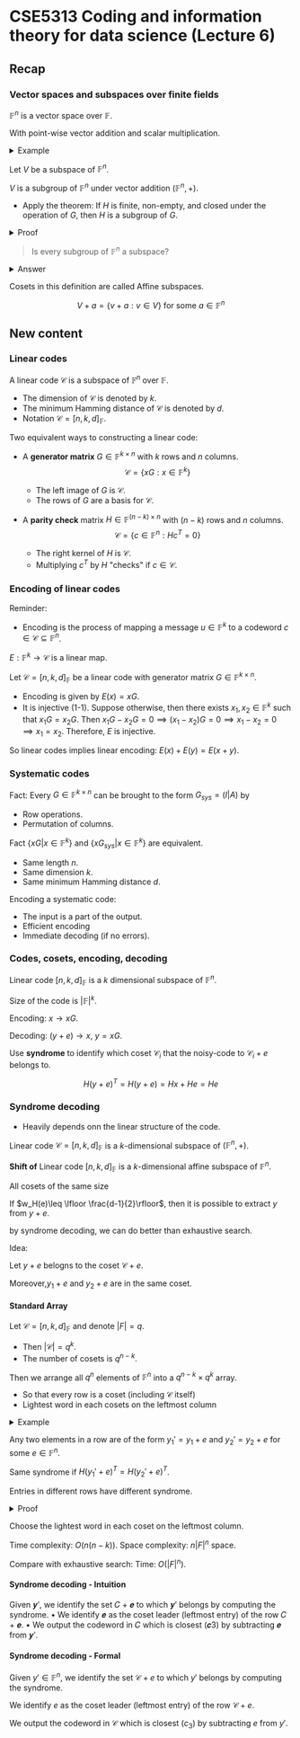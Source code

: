 # CSE5313 Coding and information theory for data science (Lecture 6)

## Recap

### Vector spaces and subspaces over finite fields

$\mathbb{F}^n$ is a vector space over $\mathbb{F}$.

With point-wise vector addition and scalar multiplication.

<details>
<summary>Example</summary>

$\mathbb{F}_2^4$ is a vector space over $\mathbb{F}_2$.

Let $v=\begin{pmatrix}
1 & 1 & 1 & 1
\end{pmatrix}$

Then $v$ is a vector in $\mathbb{F}_2^4$ that's "orthogonal" to itself.

$v\cdot v=1+1+1+1=4=0$ in $\mathbb{F}_2$.

In general field, the dual space and space may intersect non-trivially.

</details>

Let $V$ be a subspace of $\mathbb{F}^n$.

$V$ is a subgroup of $\mathbb{F}^n$ under vector addition $(\mathbb{F}^n,+)$.

- Apply the theorem: If $H$ is finite, non-empty, and closed under the operation of $G$, then $H$ is a subgroup of $G$.

<details>
<summary>Proof</summary>
Since $H\subseteq G$, $H$ is non-empty and closed under the operation of $G$ and finite, then $H\leq G$.

left to show:

Associativity: inherited from $G$.

Unit element: $0\in H$.

Consider $a\in H$, $a,a^2,a^3,\cdots$ are in $H$. Since $H$ is finite, there exists $i,j\in\mathbb{N}$ such that $a^i=a^j$.

Then $a^i=a^j\iff a^{i-j}=e\in H$.

Inverses: $a^{-1}\in H$.

Automatically holds for unit element traversing.

</details>

> Is every subgroup of $\mathbb{F}^n$ a subspace?

<details>
<summary>Answer</summary>
No.

Consider $F_4=\{0,1,x,x+1\}$ (field extension of $\mathbb{F}_2$ with $p(x)=x$).

$F_4^2=\{(a,b):a,b\in F_4\}$, $\{(0,0),(1,1)\}$ is a subgroup of $(F_4^2,+)$.

But the span of $F_4\{(1,1)\}$ is $\{(0,0),(1,1),(x,x),(x+1,x+1)\}\neq \{(0,0),(1,1)\}$, which is not a subspace of $F_4^2$.

</details>

Cosets in this definition are called Affine subspaces.

$$
V+a=\{v+a:v\in V\}\text{ for some }a\in \mathbb{F}^n
$$

## New content

### Linear codes

A linear code $\mathcal{C}$ is a subspace of $\mathbb{F}^n$ over $\mathbb{F}$.

- The dimension of $\mathcal{C}$ is denoted by $k$.
- The minimum Hamming distance of $\mathcal{C}$ is denoted by $d$.
- Notation $\mathcal{C}= [n,k,d]_{\mathbb{F}}$.

Two equivalent ways to constructing a linear code:

- A **generator matrix** $G\in \mathbb{F}^{k\times n}$ with $k$ rows and $n$ columns.
  $$
  \mathcal{C}=\{xG:x\in \mathbb{F}^k\}
  $$
  - The left image of $G$ is $\mathcal{C}$.
  - The rows of $G$ are a basis for $\mathcal{C}$.

- A **parity check** matrix $H\in \mathbb{F}^{(n-k)\times n}$ with $(n-k)$ rows and $n$ columns.
  $$
  \mathcal{C}=\{c\in \mathbb{F}^n:Hc^T=0\}
  $$
  - The right kernel of $H$ is $\mathcal{C}$.
  - Multiplying $c^T$ by $H$ "checks" if $c\in \mathcal{C}$.

### Encoding of linear codes

Reminder:

- Encoding is the process of mapping a message $u\in \mathbb{F}^k$ to a codeword $c\in \mathcal{C}\subseteq \mathbb{F}^n$.

$E: \mathbb{F}^k\to \mathcal{C}$ is a linear map.

Let $\mathcal{C}= [n,k,d]_{\mathbb{F}}$ be a linear code with generator matrix $G\in \mathbb{F}^{k\times n}$.

- Encoding is given by $E(x)=xG$.
- It is injective (1-1). Suppose otherwise, then there exists $x_1,x_2\in \mathbb{F}^k$ such that $x_1G=x_2G$. Then $x_1G-x_2G=0\implies (x_1-x_2)G=0\implies x_1-x_2=0\implies x_1=x_2$. Therefore, $E$ is injective.

So linear codes implies linear encoding: $E(x)+E(y)=E(x+y)$.

### Systematic codes

Fact: Every $G\in \mathbb{F}^{k\times n}$ can be brought to the form $G_{sys}=(I|A)$ by

- Row operations.
- Permutation of columns.

Fact $\{xG|x\in \mathbb{F}^k\}$ and $\{xG_{sys}|x\in \mathbb{F}^k\}$ are equivalent.

- Same length $n$.
- Same dimension $k$.
- Same minimum Hamming distance $d$.

Encoding a systematic code:

- The input is a part of the output.
- Efficient encoding
- Immediate decoding (if no errors).

### Codes, cosets, encoding, decoding

Linear code $[n,k,d]_{\mathbb{F}}$ is a $k$ dimensional subspace of $\mathbb{F}^n$.

Size of the code is $|\mathbb{F}|^k$.

Encoding: $x\to xG$.

Decoding: $(y+e)\to x$, $y=xG$.

Use **syndrome** to identify which coset $\mathcal{C}_i$ that the noisy-code to $\mathcal{C}_i+e$ belongs to.

$$
H(y+e)^T=H(y+e)=Hx+He=He
$$

### Syndrome decoding

- Heavily depends onn the linear structure of the code.

Linear code $\mathcal{C}= [n,k,d]_{\mathbb{F}}$ is a $k$-dimensional subspace of $(\mathbb{F}^n,+)$.

**Shift of** Linear code $[n,k,d]_{\mathbb{F}}$ is a $k$-dimensional affine subspace of $\mathbb{F}^n$.

All cosets of the same size

If $w_H(e)\leq \lfloor \frac{d-1}{2}\rfloor$, then it is possible to extract $y$ from $y+e$.

by syndrome decoding, we can do better than exhaustive search.

Idea:

Let $y+e$ belogns to the coset $\mathcal{C}+e$.

Moreover,$y_1+e$ and $y_2+e$ are in the same coset.

#### Standard Array

Let $\mathcal{C}= [n,k,d]_{\mathbb{F}}$ and denote $|F|=q$.

- Then $|\mathcal{C}|=q^k$.
- The number of cosets is $q^{n-k}$.

Then we arrange all $q^n$ elements of $\mathbb{F}^n$ into a $q^{n-k}\times q^k$ array.

- So that every row is a coset (including $\mathcal{C}$ itself)
- Lightest word in each cosets on the leftmost column

<details>
<summary>Example</summary>

Let $\mathbb{F}=\mathbb{Z}_2$ and $C=\{xG|x\in \mathbb{F}_2\}$

$$
G=\begin{pmatrix}
1 & 0 & 1 & 1 & 0\\
0 & 1 & 1 & 0 & 1
\end{pmatrix}
$$

So $\mathcal{C}=\{00000,10110,01011,11101\}$.

Then $G=[5,2,3]_2$.

The standard array is:

First row is $\mathcal{C}$.

Second row is $\mathcal{C}+(00001)$,

Third row is $\mathcal{C}+(00010)$.

Fourth row is $\mathcal{C}+(00100)$.

|00000|10110|01011|11101|
|---|---|---|---|
|00001|10111|01010|11100|
|00010|10100|01001|11110|
|00100|10010|01101|11000|

</details>

Any two elements in a row are of the form $y_1'=y_1+e$ and $y_2'=y_2+e$ for some $e\in \mathbb{F}^n$.

Same syndrome if $H(y_1'+e)^T=H(y_2'+e)^T$.

Entries in different rows have different syndrome.

<details>
<summary>Proof</summary>


</details>

Choose the lightest word in each coset on the leftmost column.

Time complexity: $O(n(n-k))$. Space complexity: $n|F|^n$ space.

Compare with exhaustive search: Time: $O(|F|^n)$.

#### Syndrome decoding - Intuition

Given 𝒚′, we identify the set 𝐶 + 𝒆 to which 𝒚′ belongs by computing the syndrome.
• We identify 𝒆 as the coset leader (leftmost entry) of the row 𝐶 + 𝒆.
• We output the codeword in 𝐶 which is closest (𝒄3) by subtracting 𝒆 from 𝒚′.

#### Syndrome decoding - Formal

Given $y'\in \mathbb{F}^n$, we identify the set $\mathcal{C}+e$ to which $y'$ belongs by computing the syndrome.

We identify $e$ as the coset leader (leftmost entry) of the row $\mathcal{C}+e$.

We output the codeword in $\mathcal{C}$ which is closest ($c_3$) by subtracting $e$ from $y'$.
